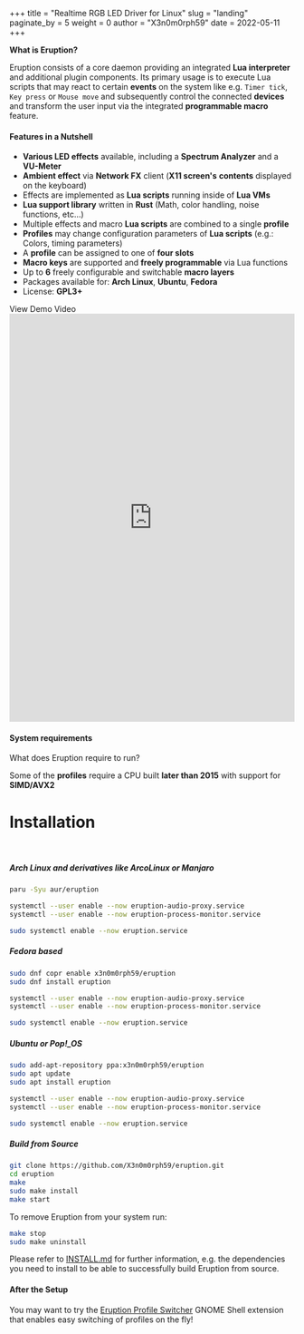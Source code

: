 +++
title = "Realtime RGB LED Driver for Linux"
slug = "landing"
paginate_by = 5
weight = 0
author = "X3n0m0rph59"
date = 2022-05-11
+++

**What is Eruption?**

Eruption consists of a core daemon providing an integrated **Lua interpreter** and additional plugin components. Its primary usage is to execute Lua scripts that may react to certain **events** on the system like e.g. `Timer tick`, `Key press` or `Mouse move` and subsequently control the connected **devices** and transform the user input via the integrated **programmable macro** feature.

#### Features in a Nutshell

* **Various LED effects** available, including a **Spectrum Analyzer** and a **VU-Meter**
* **Ambient effect** via **Network FX** client (**X11 screen's** **contents** displayed on the keyboard)
* Effects are implemented as **Lua scripts** running inside of **Lua VMs**
* **Lua support library** written in **Rust** (Math, color handling, noise functions, etc...)
* Multiple effects and macro **Lua scripts** are combined to a single **profile**
* **Profiles** may change configuration parameters of **Lua scripts** (e.g.: Colors, timing parameters)
* A **profile** can be assigned to one of **four slots**
* **Macro keys** are supported and **freely programmable** via Lua functions
* Up to **6** freely configurable and switchable **macro layers**
* Packages available for: **Arch Linux**, **Ubuntu**, **Fedora**
* License: **GPL3+**

<div class="spacer-button"></div>

<div class="d-flex justify-content-center">
    <a class="viewMoreButton animate__animated animate__fadeInDown animate__delay-4s" onclick="document.getElementById('player').scrollIntoView(false);">View Demo Video</a>
</div>

<div class="spacer-padding"></div>

<div class="scroll-reveal">
    <iframe id="ytplayer" type="text/html" width="100%" height="720px"
    src="https://www.youtube.com/embed/ig_71zg14nQ?autoplay=1&origin=https://eruption-project.org/"
    frameborder="0"></iframe>
</div>

<div id="player" class="spacer-special"></div>

<div class="spacer-padding"></div>

#### System requirements

What does Eruption require to run?

Some of the **profiles** require a CPU built **later than 2015** with support for **SIMD/AVX2**

<a id="installation">

<div class="spacer-xs"></div>

# Installation

<br/>

##### Arch Linux and derivatives like ArcoLinux or Manjaro

```bash
paru -Syu aur/eruption

systemctl --user enable --now eruption-audio-proxy.service
systemctl --user enable --now eruption-process-monitor.service

sudo systemctl enable --now eruption.service
```

<div class="spacer-section"></div>

##### Fedora based

```bash
sudo dnf copr enable x3n0m0rph59/eruption
sudo dnf install eruption

systemctl --user enable --now eruption-audio-proxy.service
systemctl --user enable --now eruption-process-monitor.service

sudo systemctl enable --now eruption.service
```

<div class="spacer-section"></div>

##### Ubuntu or Pop!_OS

```bash
sudo add-apt-repository ppa:x3n0m0rph59/eruption
sudo apt update
sudo apt install eruption

systemctl --user enable --now eruption-audio-proxy.service
systemctl --user enable --now eruption-process-monitor.service

sudo systemctl enable --now eruption.service
```

<div class="spacer-section"></div>

##### Build from Source

```bash
git clone https://github.com/X3n0m0rph59/eruption.git
cd eruption
make
sudo make install
make start
```

To remove Eruption from your system run:

```bash
make stop
sudo make uninstall
```

Please refer to [INSTALL.md](https://github.com/X3n0m0rph59/eruption/blob/master/docs/INSTALL.md) for further information, e.g. the dependencies you need to install to be
able to successfully build Eruption from source.

<div class="spacer-section"></div>

#### After the Setup

You may want to try the [Eruption Profile Switcher](https://extensions.gnome.org/extension/2621/eruption-profile-switcher/)
GNOME Shell extension that enables easy switching of profiles on the fly!
